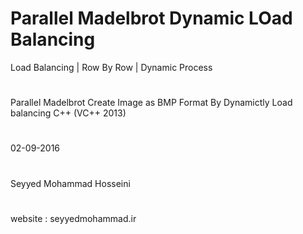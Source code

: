 # Parallel Madelbrot Dynamic LOad Balancing 
Load Balancing | Row By Row | Dynamic Process
#
Parallel Madelbrot Create Image as BMP Format By Dynamictly Load balancing 
C++ (VC++ 2013)
#
02-09-2016
#
Seyyed Mohammad Hosseini 
#
website : seyyedmohammad.ir

